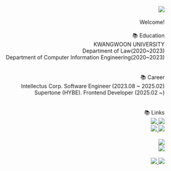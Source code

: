 <p align="right">
  <img src="https://capsule-render.vercel.app/api?type=slice&color=000000&customColorList=0,0,0,0,0&animation=fadeIn&fontColor=5e474c&fontAlign=70&rotate=-2"><br/>
  <br/>  
  Welcome!<br/>
  <br/>
   📚 Education <br/>
  KWANGWOON UNIVERSITY<br/> 
  Department of Law(2020~2023)<br/> 
  Department of Computer Information Engineering(2020~2023)<br/>   
  <br/><br/>  
   📚 Career <br/>
  Intellectus Corp. Software Engineer (2023.08 ~ 2025.02)<br/>
  Supertone (HYBE). Frontend Developer (2025.02 ~)<br/>
  <br/><br/>  
   📚 Links<br/> 
  <a href="mailto:parjihan.dev@gmail.com">
    <img src="https://img.shields.io/badge/Gmail-EA4335?style=flat-square&logo=Gmail&logoColor=white"/>
  </a>
  <a href="https://www.linkedin.com/in/bbbjihan/">
    <img src="https://img.shields.io/badge/linkedin-0a66c1?style=flat-square&logo=linkedin&logoColor=white"/>
  </a>
  <br/>
  <a href="https://velog.io/@bbbjihan">
    <img src="https://img.shields.io/badge/velog-20C997?style=flat-square&logo=velog&logoColor=white"/>
  </a>
  <a href="https://www.instagram.com/prokoreanism/">
    <img src="https://img.shields.io/badge/instagram-E4405F?style=flat-square&logo=instagram&logoColor=white"/>
  </a>
  <br/>
  <br/>
  <img src="https://hits.seeyoufarm.com/api/count/incr/badge.svg?url=https%3A%2F%2Fgithub.com%2Fbbbjihan%2Fhit-counter&count_bg=%2379C83D&title_bg=%23555555&icon=&icon_color=%23E7E7E7&title=hits&edge_flat=false"/>
  <br/>
  <a href="https://hanghae99.spartacodingclub.kr/completion?roundId=6605020d2b0c0d8e4ce1a188">
    <img src="https://static.spartacodingclub.kr/hanghae99/plus/completion/badge_black.svg" />
  </a>
  <br/><br/>
  <a href="https://solved.ac/bbbjihan">
    <img src="http://mazassumnida.wtf/api/v2/generate_badge?boj=bbbjihan" />
    <img src="http://mazandi.herokuapp.com/api?handle=bbbjihan&theme=dark" />
  </a>
</p>
